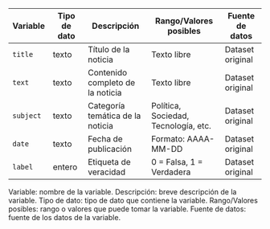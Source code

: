 | Variable | Tipo de dato | Descripción | Rango/Valores posibles | Fuente de datos |
|----------|--------------|-------------|-------------------------|-----------------|
| `title`  | texto        | Título de la noticia | Texto libre | Dataset original |
| `text`   | texto        | Contenido completo de la noticia | Texto libre | Dataset original |
| `subject`| texto        | Categoría temática de la noticia | Política, Sociedad, Tecnología, etc. | Dataset original |
| `date`   | texto        | Fecha de publicación | Formato: AAAA-MM-DD | Dataset original |
| `label`  | entero       | Etiqueta de veracidad | 0 = Falsa, 1 = Verdadera | Dataset original |


Variable: nombre de la variable.
Descripción: breve descripción de la variable.
Tipo de dato: tipo de dato que contiene la variable.
Rango/Valores posibles: rango o valores que puede tomar la variable.
Fuente de datos: fuente de los datos de la variable.
